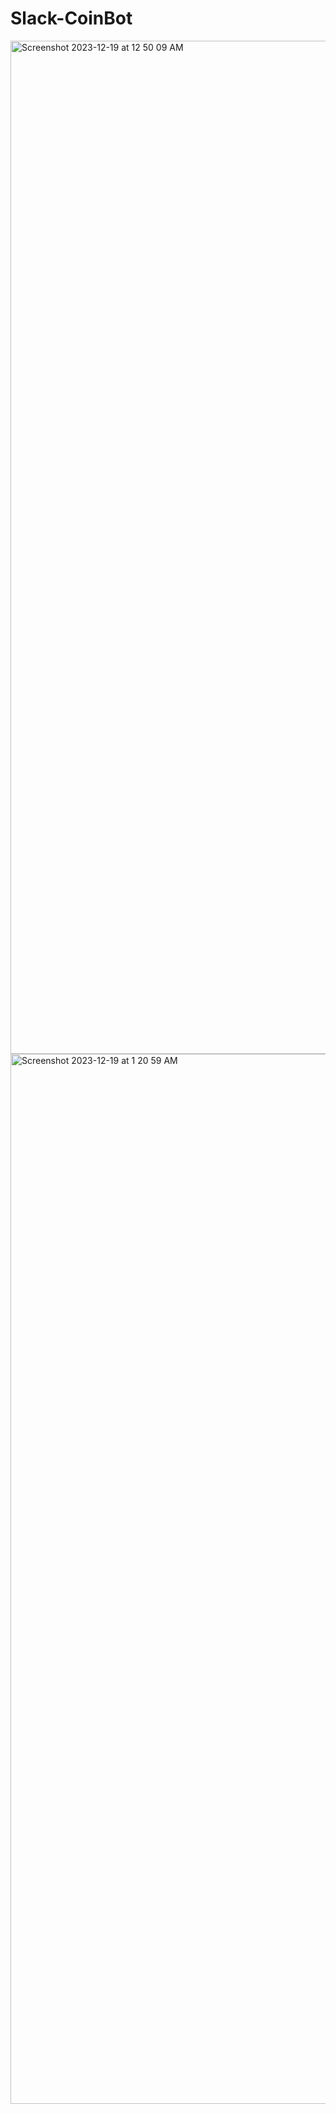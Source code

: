 # Slack-CoinBot
<img width="1621" alt="Screenshot 2023-12-19 at 12 50 09 AM" src="https://github.com/EvaLin2951/slack-coinbot/assets/132865370/6c54e277-9cd9-43e2-92fd-92c382388368">

<img width="1680" alt="Screenshot 2023-12-19 at 1 20 59 AM" src="https://github.com/EvaLin2951/slack-coinbot/assets/132865370/dcb7d15a-83ef-4dae-ad43-c2a9b9cd68a4">
